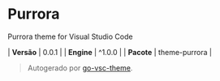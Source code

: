# Purrora

Purrora theme for Visual Studio Code

| **Versão** | 0.0.1 |
| **Engine** | ^1.0.0 |
| **Pacote** | theme-purrora |

> Autogerado por [go-vsc-theme](https://github.com/natalbu/go-vsc-theme).

